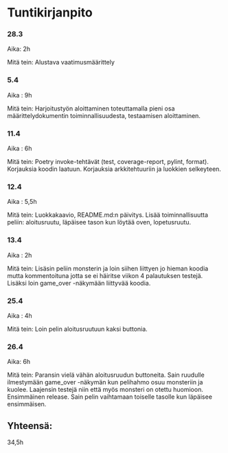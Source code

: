 # Tuntikirjanpito

### 28.3
Aika: 2h

Mitä tein: Alustava vaatimusmäärittely

### 5.4
Aika : 9h

Mitä tein: Harjoitustyön aloittaminen toteuttamalla pieni osa määrittelydokumentin toiminnallisuudesta, testaamisen aloittaminen.

### 11.4
Aika : 6h

Mitä tein: Poetry invoke-tehtävät (test, coverage-report, pylint, format). Korjauksia koodin laatuun. Korjauksia arkkitehtuuriin ja luokkien selkeyteen.

### 12.4
Aika : 5,5h

Mitä tein: Luokkakaavio, README.md:n päivitys. Lisää toiminnallisuutta peliin: aloitusruutu, läpäisee tason kun löytää oven, lopetusruutu.

### 13.4
Aika : 2h

Mitä tein: Lisäsin peliin monsterin ja loin siihen liittyen jo hieman koodia mutta kommentoituna jotta se ei häiritse viikon 4 palautuksen testejä. Lisäksi loin game_over -näkymään liittyvää koodia.

### 25.4
Aika : 4h

Mitä tein: Loin pelin aloitusruutuun kaksi buttonia. 

### 26.4
Aika: 6h

Mitä tein: Paransin vielä vähän aloitusruudun buttoneita. Sain ruudulle ilmestymään game_over -näkymän kun pelihahmo osuu monsteriin ja kuolee. Laajensin testejä niin että myös monsteri on otettu huomioon. Ensimmäinen release. Sain pelin vaihtamaan toiselle tasolle kun läpäisee ensimmäisen.

## Yhteensä:
34,5h
